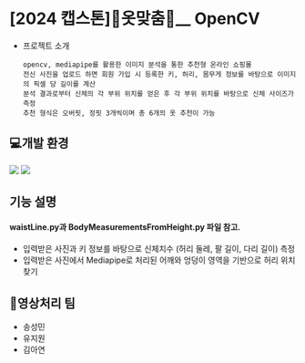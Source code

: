 # [2024 캡스톤]👕옷맞춤👖__ OpenCV
- 프로젝트 소개

      opencv, mediapipe를 활용한 이미지 분석을 통한 추천형 온라인 쇼핑몰
      전신 사진을 업로드 하면 회원 가입 시 등록한 키, 허리, 몸무게 정보를 바탕으로 이미지의 픽셀 당 길이를 계산
      분석 결과로부터 신체의 각 부위 위치를 얻은 후 각 부위 위치를 바탕으로 신체 사이즈가 측정
      추천 형식은 오버핏, 정핏 3개씩이며 총 6개의 옷 추천이 가능


## 💻개발 환경 
<img src="https://img.shields.io/badge/Python-3766AB?style=for-the-badge&logo=Python&logoColor=white"/> <img src="https://img.shields.io/badge/opencv-5C3EE8?style=for-the-badge&logo=opencv&logoColor=white"/>

## 기능 설명
#### waistLine.py과 BodyMeasurementsFromHeight.py 파일 참고.
- 입력받은 사진과 키 정보를 바탕으로 신체치수 (허리 둘레, 팔 길이, 다리 길이) 측정
- 입력받은 사진에서 Mediapipe로 처리된 어깨와 엉덩이 영역을 기반으로 허리 위치 찾기
## 👫영상처리 팀
- 송성민
- 유지원
- 김아연
